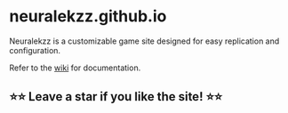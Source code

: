 # neuralekzz.github.io

Neuralekzz is a customizable game site designed for easy replication and configuration.

Refer to the [wiki](https://github.com/neuralekzz/neuralekzz.github.io/wiki) for documentation.

## ⭐⭐ **Leave a star if you like the site!** ⭐⭐
